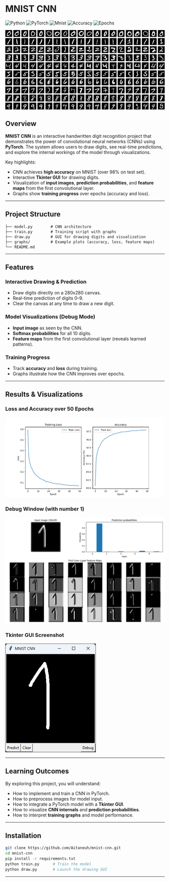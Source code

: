 # MNIST CNN

![Python](https://img.shields.io/badge/python-3.11-blue)
![PyTorch](https://img.shields.io/badge/pytorch-2.0-orange)
![Mnist](https://img.shields.io/badge/mnist-dataset-white)
![Accuracy](https://img.shields.io/badge/accuracy-98%25-brightgreen)
![Epochs](https://img.shields.io/badge/epochs-50-blue)

![mnist](images/mnist.png)

## Overview

**MNIST CNN** is an interactive handwritten digit recognition project that demonstrates the power of convolutional neural networks (CNNs) using **PyTorch**. The system allows users to draw digits, see real-time predictions, and explore the internal workings of the model through visualizations.

Key highlights:

- CNN achieves **high accuracy** on MNIST (over 98% on test set).
- Interactive **Tkinter GUI** for drawing digits.
- Visualization of **input images**, **prediction probabilities**, and **feature maps** from the first convolutional layer.
- Graphs show **training progress** over epochs (accuracy and loss).

---

## Project Structure

```text
├── model.py        # CNN architecture
├── train.py        # Training script with graphs
├── draw.py         # GUI for drawing digits and visualization
├── graphs/         # Example plots (accuracy, loss, feature maps)
└── README.md
```

---

## Features

### Interactive Drawing & Prediction

- Draw digits directly on a 280x280 canvas.
- Real-time prediction of digits 0–9.
- Clear the canvas at any time to draw a new digit.

### Model Visualizations (Debug Mode)

- **Input image** as seen by the CNN.
- **Softmax probabilities** for all 10 digits.
- **Feature maps** from the first convolutional layer (reveals learned patterns).

### Training Progress

- Track **accuracy** and **loss** during training.
- Graphs illustrate how the CNN improves over epochs.

---

## Results & Visualizations

### Loss and Accuracy over 50 Epochs

![Accuracy Graph](graphs/training.png)

### Debug Window (with number 1)

![Debug Window](graphs/debug.png)

### Tkinter GUI Screenshot

![GUI Screenshot](graphs/gui.png)

---

## Learning Outcomes

By exploring this project, you will understand:

- How to implement and train a CNN in PyTorch.
- How to preprocess images for model input.
- How to integrate a PyTorch model with a **Tkinter GUI**.
- How to visualize **CNN internals** and **prediction probabilities**.
- How to interpret **training graphs** and model performance.

---

## Installation

```bash
git clone https://github.com/Aitaneuh/mnist-cnn.git
cd mnist-cnn
pip install -r requirements.txt
python train.py      # Train the model
python draw.py       # Launch the drawing GUI
```

---

